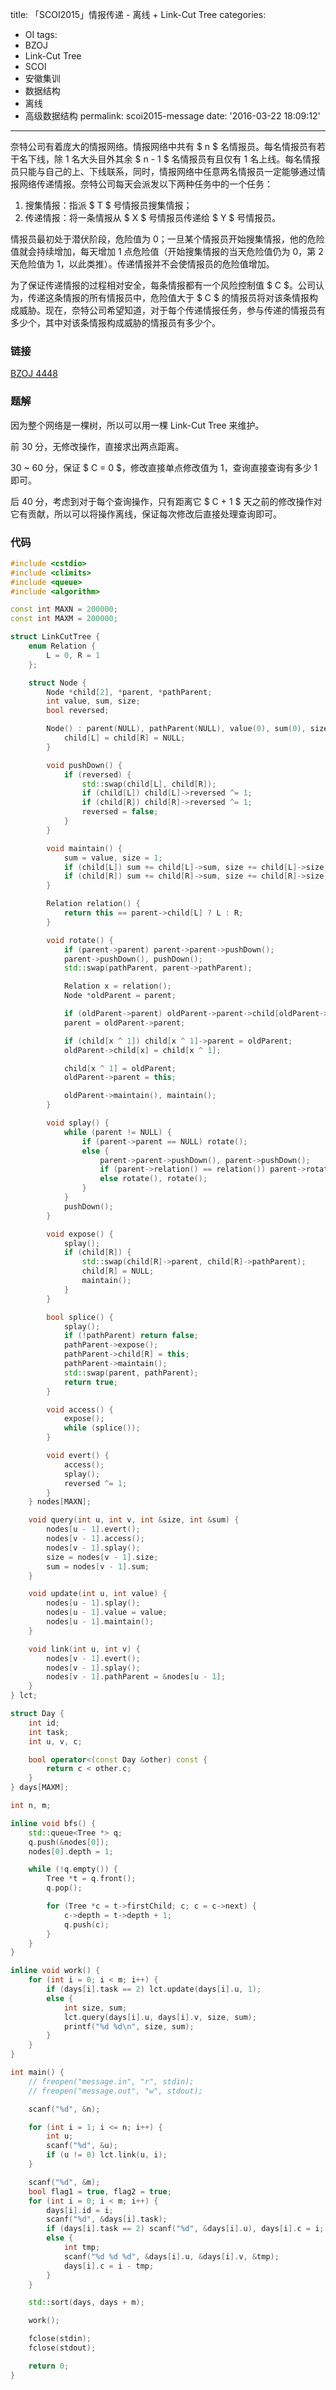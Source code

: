 title: 「SCOI2015」情报传递 - 离线 + Link-Cut Tree
categories:
  - OI
tags:
  - BZOJ
  - Link-Cut Tree
  - SCOI
  - 安徽集训
  - 数据结构
  - 离线
  - 高级数据结构
permalink: scoi2015-message
date: '2016-03-22 18:09:12'
---

奈特公司有着庞大的情报网络。情报网络中共有 $ n $ 名情报员。每名情报员有若干名下线，除 1 名大头目外其余 $ n - 1 $ 名情报员有且仅有 1 名上线。每名情报员只能与自己的上、下线联系，同时，情报网络中任意两名情报员一定能够通过情报网络传递情报。奈特公司每天会派发以下两种任务中的一个任务：

1. 搜集情报：指派 $ T $ 号情报员搜集情报；
2. 传递情报：将一条情报从 $ X $ 号情报员传递给 $ Y $ 号情报员。

情报员最初处于潜伏阶段，危险值为 0；一旦某个情报员开始搜集情报，他的危险值就会持续增加，每天增加 1 点危险值（开始搜集情报的当天危险值仍为 0，第 2 天危险值为 1，以此类推）。传递情报并不会使情报员的危险值增加。

为了保证传递情报的过程相对安全，每条情报都有一个风险控制值 $ C $。公司认为，传递这条情报的所有情报员中，危险值大于 $ C $ 的情报员将对该条情报构成威胁。现在，奈特公司希望知道，对于每个传递情报任务，参与传递的情报员有多少个，其中对该条情报构成威胁的情报员有多少个。

<!-- more -->

### 链接

[BZOJ 4448](http://www.lydsy.com/JudgeOnline/problem.php?id=4448)

### 题解

因为整个网络是一棵树，所以可以用一棵 Link-Cut Tree 来维护。

前 30 分，无修改操作，直接求出两点距离。

30 ~ 60 分，保证 $ C = 0 $，修改直接单点修改值为 1，查询直接查询有多少 1 即可。

后 40 分，考虑到对于每个查询操作，只有距离它 $ C + 1 $ 天之前的修改操作对它有贡献，所以可以将操作离线，保证每次修改后直接处理查询即可。

### 代码

```cpp
#include <cstdio>
#include <climits>
#include <queue>
#include <algorithm>

const int MAXN = 200000;
const int MAXM = 200000;

struct LinkCutTree {
    enum Relation {
        L = 0, R = 1
    };

    struct Node {
        Node *child[2], *parent, *pathParent;
        int value, sum, size;
        bool reversed;

        Node() : parent(NULL), pathParent(NULL), value(0), sum(0), size(1), reversed(false) {
            child[L] = child[R] = NULL;
        }

        void pushDown() {
            if (reversed) {
                std::swap(child[L], child[R]);
                if (child[L]) child[L]->reversed ^= 1;
                if (child[R]) child[R]->reversed ^= 1;
                reversed = false;
            }
        }

        void maintain() {
            sum = value, size = 1;
            if (child[L]) sum += child[L]->sum, size += child[L]->size;
            if (child[R]) sum += child[R]->sum, size += child[R]->size;
        }

        Relation relation() {
            return this == parent->child[L] ? L : R;
        }

        void rotate() {
            if (parent->parent) parent->parent->pushDown();
            parent->pushDown(), pushDown();
            std::swap(pathParent, parent->pathParent);

            Relation x = relation();
            Node *oldParent = parent;

            if (oldParent->parent) oldParent->parent->child[oldParent->relation()] = this;
            parent = oldParent->parent;

            if (child[x ^ 1]) child[x ^ 1]->parent = oldParent;
            oldParent->child[x] = child[x ^ 1];

            child[x ^ 1] = oldParent;
            oldParent->parent = this;

            oldParent->maintain(), maintain();
        }

        void splay() {
            while (parent != NULL) {
                if (parent->parent == NULL) rotate();
                else {
                    parent->parent->pushDown(), parent->pushDown();
                    if (parent->relation() == relation()) parent->rotate(), rotate();
                    else rotate(), rotate();
                }
            }
            pushDown();
        }

        void expose() {
            splay();
            if (child[R]) {
                std::swap(child[R]->parent, child[R]->pathParent);
                child[R] = NULL;
                maintain();
            }
        }

        bool splice() {
            splay();
            if (!pathParent) return false;
            pathParent->expose();
            pathParent->child[R] = this;
            pathParent->maintain();
            std::swap(parent, pathParent);
            return true;
        }

        void access() {
            expose();
            while (splice());
        }

        void evert() {
            access();
            splay();
            reversed ^= 1;
        }
    } nodes[MAXN];

    void query(int u, int v, int &size, int &sum) {
        nodes[u - 1].evert();
        nodes[v - 1].access();
        nodes[v - 1].splay();
        size = nodes[v - 1].size;
        sum = nodes[v - 1].sum;
    }

    void update(int u, int value) {
        nodes[u - 1].splay();
        nodes[u - 1].value = value;
        nodes[u - 1].maintain();
    }

    void link(int u, int v) {
        nodes[v - 1].evert();
        nodes[v - 1].splay();
        nodes[v - 1].pathParent = &nodes[u - 1];
    }
} lct;

struct Day {
    int id;
    int task;
    int u, v, c;

    bool operator<(const Day &other) const {
        return c < other.c;
    }
} days[MAXM];

int n, m;

inline void bfs() {
    std::queue<Tree *> q;
    q.push(&nodes[0]);
    nodes[0].depth = 1;

    while (!q.empty()) {
        Tree *t = q.front();
        q.pop();

        for (Tree *c = t->firstChild; c; c = c->next) {
            c->depth = t->depth + 1;
            q.push(c);
        }
    }
}

inline void work() {
    for (int i = 0; i < m; i++) {
        if (days[i].task == 2) lct.update(days[i].u, 1);
        else {
            int size, sum;
            lct.query(days[i].u, days[i].v, size, sum);
            printf("%d %d\n", size, sum);
        }
    }
}

int main() {
    // freopen("message.in", "r", stdin);
    // freopen("message.out", "w", stdout);

    scanf("%d", &n);

    for (int i = 1; i <= n; i++) {
        int u;
        scanf("%d", &u);
        if (u != 0) lct.link(u, i);
    }

    scanf("%d", &m);
    bool flag1 = true, flag2 = true;
    for (int i = 0; i < m; i++) {
        days[i].id = i;
        scanf("%d", &days[i].task);
        if (days[i].task == 2) scanf("%d", &days[i].u), days[i].c = i;
        else {
            int tmp;
            scanf("%d %d %d", &days[i].u, &days[i].v, &tmp);
            days[i].c = i - tmp;
        }
    }

    std::sort(days, days + m);

    work();

    fclose(stdin);
    fclose(stdout);

    return 0;
}
```